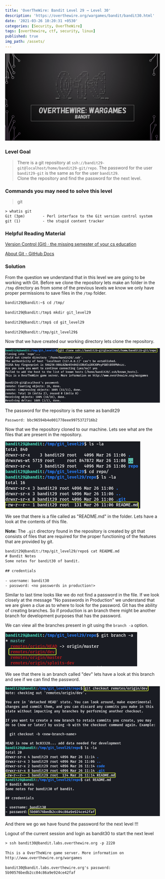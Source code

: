 ```yaml
---
title: 'OverTheWire: Bandit Level 29 → Level 30'
description: 'https://overthewire.org/wargames/bandit/bandit30.html'
date: '2021-03-26 10:20:31 +0530'
categories: [Security, OverTheWire]
tags: [overthewire, ctf, security, linux]
published: true
img_path: /assets/
---
```


![OverTheWire Banner](images/overthewire-banner.png)

### Level Goal

> There is a git repository at `ssh://bandit29-git@localhost/home/bandit29-git/repo`. The password for the user `bandit29-git` is the same as for the user `bandit29`.  
> Clone the repository and find the password for the next level.

### Commands you may need to solve this level

> git

```
> whatis git  
Git (3pm)        - Perl interface to the Git version control system  
git (1)          - the stupid content tracker
```

### Helpful Reading Material

[Version Control (Git) · the missing semester of your cs education](https://missing.csail.mit.edu/2020/version-control/)

[About Git - GitHub Docs](https://guides.github.com/introduction/git-handbook/)

### Solution

From the question we understand that in this level we are going to be working with Git. Before we clone the repository lets make an folder in the `/tmp` directory as from some of the previous levels we know we only have proper permissions to save files in the `/tmp` folder.

```
bandit29@bandit:~$ cd /tmp/

bandit29@bandit:/tmp$ mkdir git_level29

bandit29@bandit:/tmp$ cd git_level29

bandit29@bandit:/tmp/git_level29$
```

Now that we have created our working directory lets clone the repository.

![Clone Git Repository](images/bandit-29-30/clone-git-repo.png)

The password for the repository is the same as bandit29

```
Password: bbc96594b4e001778eee9975372716b2
```

Now that we the repository cloned to our machine. Lets see what are the files that are present in the repository.

![View Repo Content|380](images/bandit-29-30/view-repo-content.png)

We see that there is a file called as "README.md" in the folder. Lets have a look at the contents of this file.

**Note:** The `.git` directory found in the repository is created by git that consists of files that are required for the proper functioning of the features that are provided by git.

```
bandit29@bandit:/tmp/git_level29/repo$ cat README.md   
# Bandit Notes  
Some notes for bandit30 of bandit.

## credentials

- username: bandit30  
- password: <no passwords in production!>
```

Similar to last time looks like we do not find a password in the file. If we look closely at the message "No passwords in Production" we understand that we are given a clue as to where to look for the password. Git has the ability of creating branches. So if production is an branch there might be another branch for development purposes that has the password.

We can view all the branches present in git using the `branch -a` option.

![View Repo Branches|380](images/bandit-29-30/view-repo-branches.png)

We see that there is an branch called "dev" lets have a look at this branch and see if we can find the password.

![Checkout Dev Branch|540](images/bandit-29-30/checkout-branch.png)

And there we go we have found the password for the next level !!!

Logout of the current session and login as bandit30 to start the next level

```
> ssh bandit30@bandit.labs.overthewire.org -p 2220

This is a OverTheWire game server. More information on http://www.overthewire.org/wargames

bandit30@bandit.labs.overthewire.org's password: 5b90576bedb2cc04c86a9e924ce42faf
```